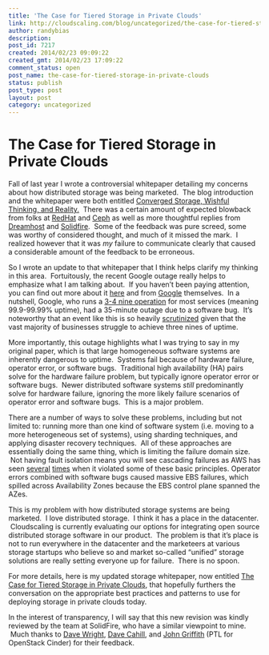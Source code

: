 ```yaml
---
title: 'The Case for Tiered Storage in Private Clouds'
link: http://cloudscaling.com/blog/uncategorized/the-case-for-tiered-storage-in-private-clouds/
author: randybias
description: 
post_id: 7217
created: 2014/02/23 09:09:22
created_gmt: 2014/02/23 17:09:22
comment_status: open
post_name: the-case-for-tiered-storage-in-private-clouds
status: publish
post_type: post
layout: post
category: uncategorized
---
```


# The Case for Tiered Storage in Private Clouds

Fall of last year I wrote a controversial whitepaper detailing my concerns about how distributed storage was being marketed.  The blog introduction and the whitepaper were both entitled [Converged Storage, Wishful Thinking, and Reality.](http://www.cloudscaling.com/blog/company/you-cant-collapse-tiered-storage-in-private-clouds-built-on-openstack-whitepaper/)  There was a certain amount of expected blowback from folks at [RedHat](http://www.gluster.org/2013/09/san-stalwarts-and-wistful-thinking/) and [Ceph](http://ceph.com/openstack/distributed-storage-and-thinking-inside-the-box/) as well as more thoughtful replies from [Dreamhost](http://www.dreamhost.com/dreamscape/2013/09/12/cloud-storage-architectures/) and [Solidfire](http://solidfire.com/blog/distributed-storage-picking-the-right-tool-for-the-job/).  Some of the feedback was pure screed, some was worthy of considered thought, and much of it missed the mark.  I realized however that it was *my* failure to communicate clearly that caused a considerable amount of the feedback to be erroneous.

So I wrote an update to that whitepaper that I think helps clarify my thinking in this area.  Fortuitously, the recent Google outage really helps to emphasize what I am talking about.  If you haven’t been paying attention, you can find out more about it [here](http://www.washingtonpost.com/blogs/the-switch/wp/2014/01/24/heres-what-caused-that-massive-gmail-outage/) and from [Google](http://googleblog.blogspot.com/2014/01/todays-outage-for-several-google.html) themselves.  In a nutshell, Google, who runs a [3-4 nine operation](http://downloadsquad.switched.com/2011/01/17/google-pushes-for-99-99-uptime-for-google-apps-removes-downtim/) for most services (meaning 99.9-99.99% uptime), had a 35-minute outage due to a software bug.  It’s noteworthy that an event like this is so heavily [scrutinized](https://www.google.com/search?hl=en&gl=us&tbm=nws&authuser=0&q=google+outage&oq=google+outage&gs_l=news-cc.3..43j43i53.1261.2558.0.2776.13.8.0.4.1.1.111.587.7j1.8.0...0.0...1ac.1.PMC90D8wF74) given that the vast majority of businesses struggle to achieve three nines of uptime.

More importantly, this outage highlights what I was trying to say in my original paper, which is that large homogeneous software systems are inherently dangerous to uptime.  Systems fail because of hardware failure, operator error, or software bugs.  Traditional high availability (HA) pairs solve for the hardware failure problem, but typically ignore operator error or software bugs.  Newer distributed software systems *still* predominantly solve for hardware failure, ignoring the more likely failure scenarios of operator error and software bugs.  This is a major problem.

There are a number of ways to solve these problems, including but not limited to: running more than one kind of software system (i.e. moving to a more heterogeneous set of systems), using sharding techniques, and applying disaster recovery techniques.  All of these approaches are essentially doing the same thing, which is limiting the failure domain size.  Not having fault isolation means you will see cascading failures as AWS has seen [several](https://aws.amazon.com/message/680342/) [times](http://aws.amazon.com/message/67457/) when it violated some of these basic principles. Operator errors combined with software bugs caused massive EBS failures, which spilled across Availability Zones because the EBS control plane spanned the AZes.

This is my problem with how distributed storage systems are being marketed.  I love distributed storage.  I think it has a place in the datacenter.  Cloudscaling is currently evaluating our options for integrating open source distributed storage software in our product.  The problem is that it’s place is not to run everywhere in the datacenter and the marketeers at various storage startups who believe so and market so-called “unified” storage solutions are really setting everyone up for failure.  There is no spoon.

For more details, here is my updated storage whitepaper, now entitled [The Case for Tiered Storage in Private Clouds](/assets/pdf/cloudscaling_whitepaper_tiered_storage_private_clouds.pdf), that hopefully furthers the conversation on the appropriate best practices and patterns to use for deploying storage in private clouds today.

In the interest of transparency, I will say that this new revision was kindly reviewed by the team at SolidFire, who have a similar viewpoint to mine.  Much thanks to [Dave Wright](https://twitter.com/jungledave), [Dave Cahill](https://twitter.com/dcahill8), and [John Griffith](https://twitter.com/jdg_8) (PTL for OpenStack Cinder) for their feedback.